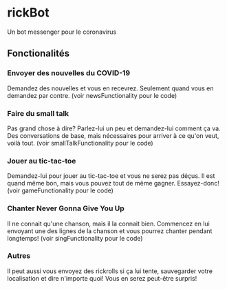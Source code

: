 # rickBot
Un bot messenger pour le coronavirus

## Fonctionalités

### Envoyer des nouvelles du COVID-19

Demandez des nouvelles et vous en recevrez. Seulement quand vous en demandez par contre. (voir newsFunctionality pour le code)


### Faire du small talk

Pas grand chose à dire? Parlez-lui un peu et demandez-lui comment ça va. Des conversations de base, mais nécessaires pour arriver à ce qu'on veut, voilà tout. (voir smallTalkFunctionality pour le code)



### Jouer au tic-tac-toe

Demandez-lui pour jouer au tic-tac-toe et vous ne serez pas déçus. Il est quand même bon, mais vous pouvez tout de même gagner. Essayez-donc! (voir gameFunctionality pour le code)


### Chanter Never Gonna Give You Up

Il ne connait qu'une chanson, mais il la connait bien. Commencez en lui envoyant une des lignes de la chanson et vous pourrez chanter pendant longtemps! (voir singFunctionality pour le code)

### Autres

Il peut aussi vous envoyez des rickrolls si ça lui tente, sauvegarder votre localisation et dire n'importe quoi! Vous en serez peut-être surpris!

